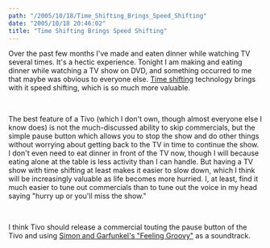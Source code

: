 ```yaml
---
path: "/2005/10/18/Time_Shifting_Brings_Speed_Shifting" 
date: "2005/10/18 20:46:02" 
title: "Time Shifting Brings Speed Shifting" 
---
```

<p>Over the past few months I've made and eaten dinner while watching TV several times. It's a hectic experience. Tonight I am making and eating dinner while watching a TV show on DVD, and something occurred to me that maybe was obvious to everyone else. <a href="http://en.wikipedia.org/wiki/Time_shifting">Time shifting</a> technology brings with it speed shifting, which is so much more valuable.</p><br><p>The best feature of a Tivo (which I don't own, though almost everyone else I know does) is not the much-discussed ability to skip commercials, but the simple pause button which allows you to stop the show and do other things without worrying about getting back to the TV in time to continue the show. I don't even need to eat dinner in front of the TV now, though I will because eating alone at the table is less activity than I can handle. But having a TV show with time shifting at least makes it easier to slow down, which I think will be increasingly valuable as life becomes more hurried. I, at least, find it much easier to tune out commercials than to tune out the voice in my head saying "hurry up or you'll miss the show."</p><br><p>I think Tivo should release a commercial touting the pause button of the Tivo and using <a href="http://www.seeklyrics.com/lyrics/Simon-And-Garfunkel/Feeling-Groovy-59th-St-Bridge-Song.html">Simon and Garfunkel's "Feeling Groovy"</a> as a soundtrack.</p>